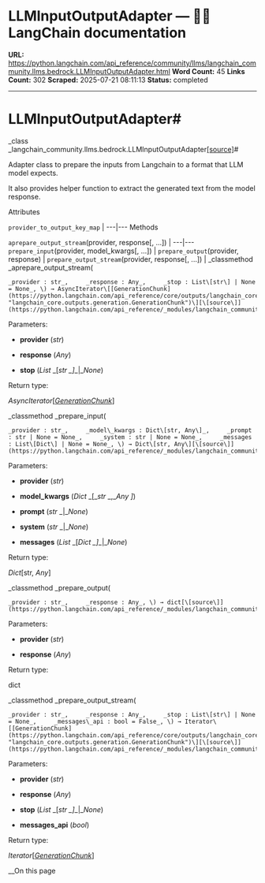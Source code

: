 # LLMInputOutputAdapter — 🦜🔗 LangChain  documentation

**URL:** https://python.langchain.com/api_reference/community/llms/langchain_community.llms.bedrock.LLMInputOutputAdapter.html
**Word Count:** 45
**Links Count:** 302
**Scraped:** 2025-07-21 08:11:13
**Status:** completed

---

# LLMInputOutputAdapter\#

_class _langchain\_community.llms.bedrock.LLMInputOutputAdapter[\[source\]](https://python.langchain.com/api_reference/_modules/langchain_community/llms/bedrock.html#LLMInputOutputAdapter)\#     

Adapter class to prepare the inputs from Langchain to a format that LLM model expects.

It also provides helper function to extract the generated text from the model response.

Attributes

`provider_to_output_key_map` |    ---|---      Methods

`aprepare_output_stream`\(provider, response\[, ...\]\) |    ---|---   `prepare_input`\(provider, model\_kwargs\[, ...\]\) |    `prepare_output`\(provider, response\) |    `prepare_output_stream`\(provider, response\[, ...\]\) |       _classmethod _aprepare\_output\_stream\(

    _provider : str_,     _response : Any_,     _stop : List\[str\] | None = None_, \) → AsyncIterator\[[GenerationChunk](https://python.langchain.com/api_reference/core/outputs/langchain_core.outputs.generation.GenerationChunk.html#langchain_core.outputs.generation.GenerationChunk "langchain_core.outputs.generation.GenerationChunk")\][\[source\]](https://python.langchain.com/api_reference/_modules/langchain_community/llms/bedrock.html#LLMInputOutputAdapter.aprepare_output_stream)\#     

Parameters:     

  * **provider** \(_str_\)

  * **response** \(_Any_\)

  * **stop** \(_List_ _\[__str_ _\]__|__None_\)

Return type:     

_AsyncIterator_\[[_GenerationChunk_](https://python.langchain.com/api_reference/core/outputs/langchain_core.outputs.generation.GenerationChunk.html#langchain_core.outputs.generation.GenerationChunk "langchain_core.outputs.generation.GenerationChunk")\]

_classmethod _prepare\_input\(

    _provider : str_,     _model\_kwargs : Dict\[str, Any\]_,     _prompt : str | None = None_,     _system : str | None = None_,     _messages : List\[Dict\] | None = None_, \) → Dict\[str, Any\][\[source\]](https://python.langchain.com/api_reference/_modules/langchain_community/llms/bedrock.html#LLMInputOutputAdapter.prepare_input)\#     

Parameters:     

  * **provider** \(_str_\)

  * **model\_kwargs** \(_Dict_ _\[__str_ _,__Any_ _\]_\)

  * **prompt** \(_str_ _|__None_\)

  * **system** \(_str_ _|__None_\)

  * **messages** \(_List_ _\[__Dict_ _\]__|__None_\)

Return type:     

_Dict_\[str, _Any_\]

_classmethod _prepare\_output\(

    _provider : str_,     _response : Any_, \) → dict[\[source\]](https://python.langchain.com/api_reference/_modules/langchain_community/llms/bedrock.html#LLMInputOutputAdapter.prepare_output)\#     

Parameters:     

  * **provider** \(_str_\)

  * **response** \(_Any_\)

Return type:     

dict

_classmethod _prepare\_output\_stream\(

    _provider : str_,     _response : Any_,     _stop : List\[str\] | None = None_,     _messages\_api : bool = False_, \) → Iterator\[[GenerationChunk](https://python.langchain.com/api_reference/core/outputs/langchain_core.outputs.generation.GenerationChunk.html#langchain_core.outputs.generation.GenerationChunk "langchain_core.outputs.generation.GenerationChunk")\][\[source\]](https://python.langchain.com/api_reference/_modules/langchain_community/llms/bedrock.html#LLMInputOutputAdapter.prepare_output_stream)\#     

Parameters:     

  * **provider** \(_str_\)

  * **response** \(_Any_\)

  * **stop** \(_List_ _\[__str_ _\]__|__None_\)

  * **messages\_api** \(_bool_\)

Return type:     

_Iterator_\[[_GenerationChunk_](https://python.langchain.com/api_reference/core/outputs/langchain_core.outputs.generation.GenerationChunk.html#langchain_core.outputs.generation.GenerationChunk "langchain_core.outputs.generation.GenerationChunk")\]

__On this page